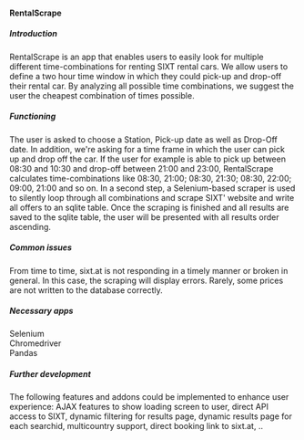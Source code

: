#### RentalScrape

##### Introduction
RentalScrape is an app that enables users to easily look for multiple different time-combinations for renting SIXT rental cars. We allow users to define a two hour time window in which they could pick-up and drop-off their rental car. By analyzing all possible time combinations, we suggest the user the cheapest combination of times possible.

##### Functioning
The user is asked to choose a Station, Pick-up date as well as Drop-Off date. In addition, we're asking for a time frame in which the user can pick up and drop off the car. If the user for example is able to pick up between 08:30 and 10:30 and drop-off between 21:00 and 23:00, RentalScrape calculates time-combinations like 08:30, 21:00; 08:30, 21:30; 08:30, 22:00; 09:00, 21:00 and so on. In a second step, a Selenium-based scraper is used to silently loop through all combinations and scrape SIXT' website and write all offers to an sqlite table. Once the scraping is finished and all results are saved to the sqlite table, the user will be presented with all results order ascending.  

##### Common issues
From time to time, sixt.at is not responding in a timely manner or broken in general. In this case, the scraping will display errors.
Rarely, some prices are not written to the database correctly. 

##### Necessary apps
Selenium<br>
Chromedriver<br>
Pandas<br>

##### Further development
The following features and addons could be implemented to enhance user experience: AJAX features to show loading screen to user, direct API access to SIXT, dynamic filtering for results page, dynamic results page for each searchid, multicountry support, direct booking link to sixt.at, ..
